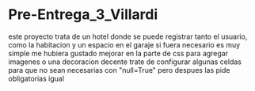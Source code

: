 # Pre-Entrega_3_Villardi
este proyecto trata de un hotel donde se puede registrar tanto el usuario, como la habitacion y un espacio en el garaje si fuera necesario
es muy simple
me hubiera gustado mejorar en la parte de css para agregar imagenes o una decoracion decente 
trate de configurar algunas celdas para que no sean necesarias con "null=True" pero despues las pide obligatorias igual
